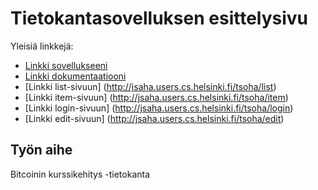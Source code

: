 # Tietokantasovelluksen esittelysivu

Yleisiä linkkejä:

* [Linkki sovellukseeni](http://jsaha.users.cs.helsinki.fi/tsoha/)
* [Linkki dokumentaatiooni](https://github.com/joonassaha1/Tsoha-Bootstrap/doc/dokumentaatio.pdf)
* [Linkki list-sivuun] (http://jsaha.users.cs.helsinki.fi/tsoha/list)
* [Linkki item-sivuun] (http://jsaha.users.cs.helsinki.fi/tsoha/item)
* [Linkki login-sivuun] (http://jsaha.users.cs.helsinki.fi/tsoha/login)
* [Linkki edit-sivuun] (http://jsaha.users.cs.helsinki.fi/tsoha/edit)

## Työn aihe

Bitcoinin kurssikehitys -tietokanta

